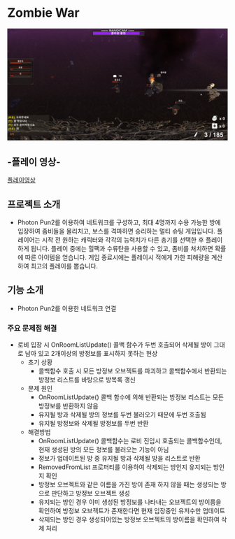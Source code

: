 # Zombie War
<img src="./Image/메인.PNG"></img>

## -플레이 영상-
[플레이영상](https://blog.naver.com/zoqxlstm6/221993074008)

## 프로젝트 소개
- Photon Pun2를 이용하여 네트워크를 구성하고, 최대 4명까지 수용 가능한 방에 입장하여 좀비들을 물리치고, 보스를 격파하면 승리하는 멀티 슈팅 게임입니다. 플레이어는 시작 전 원하는 캐릭터와 각각의 능력치가 다른 총기를 선택한 후 플레이하게 됩니다. 플레이 중에는 힐팩과 수류탄을 사용할 수 있고, 좀비를 처치하면 확률에 따른 아이템을 얻습니다. 게임 종료시에는 플레이시 적에게 가한 피해량을 계산하여 최고의 플레이를 뽑습니다.
## 기능 소개
- Photon Pun2를 이용한 네트워크 연결

### 주요 문제점 해결
- 로비 입장 시 OnRoomListUpdate() 콜백 함수가 두번 호출되어 삭제될 방이 그대로 남아 있고 2개이상의 방정보를 표시하지 못하는 현상
    - 초기 상황
        - 콜백함수 호출 시 모든 방정보 오브젝트를 파괴하고 콜백함수에서 반환되는 방정보 리스트를 바탕으로 방목록 갱신
    - 문제 원인
        - OnRoomListUpdate() 콜백 함수에 의해 반환되는 방정보 리스트는 모든 방정보를 반환하지 않음
        - 유지될 방과 삭제될 방의 정보를 두번 불러오기 때문에 두번 호출됨
        - 유지될 방정보와 삭제될 방정보를 두번 반환
    - 해결방법
        - OnRoomListUpdate() 콜백함수는 로비 진입시 호출되는 콜백함수인데, 현재 생성된 방의 모든 정보를 불러오는 기능이 아님
        - 정보가 업데이트된 방 중 유지될 방과 삭제될 방을 리스트로 반환
        - RemovedFromList 프로퍼티를 이용하여 삭제되는 방인지 유지되는 방인지 확인
        - 방정보 오브젝트와 같은 이름을 가진 방이 존재 하지 않을 때는 생성되는 방으로 판단하고 방정보 오브젝트 생성
        - 유지되는 방인 경우 이미 생성된 방정보를 나타내는 오브젝트의 방이름을 확인하여 방정보 오브젝트가 존재한다면 현재 입장중인 유저수만 업데이트
        - 삭제되는 방인 경우 생성되어있는 방정보 오브젝트의 방이름을 확인하여 삭제 처리


